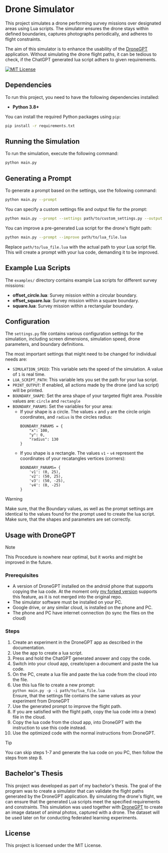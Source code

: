 # Drone Simulator

This project simulates a drone performing survey missions over designated areas using Lua scripts. The simulator ensures the drone stays within defined boundaries, captures photographs periodically, and adheres to flight constraints.

The aim of this simulator is to enhance the usability of the [DroneGPT](https://github.com/L3S/DroneGPT) application. Without simulating the drone flight paths, it can be tedious to check, if the ChatGPT generated lua script adhers to given requirements.

[![MIT License](https://img.shields.io/badge/License-MIT-green.svg)](https://choosealicense.com/licenses/mit/)

## Dependencies

To run this project, you need to have the following dependencies installed:

- **Python 3.8+**

You can install the required Python packages using `pip`:

```sh
pip install -r requirements.txt
```

## Running the Simulation

To run the simulation, execute the following command:

```sh
python main.py
```

## Generating a Prompt

To generate a prompt based on the settings, use the following command:

```sh
python main.py --prompt
```

You can specify a custom settings file and output file for the prompt:

```sh
python main.py --prompt --settings path/to/custom_settings.py --output path/to/custom_prompt.txt
```

You can improve a pre-generated Lua script for the drone's flight path:

```sh
python main.py --prompt --improve path/to/lua_file.lua
```

Replace `path/to/lua_file.lua` with the actual path to your Lua script file. This will create a prompt with your lua code, demanding it to be improved.

## Example Lua Scripts

The `examples/` directory contains example Lua scripts for different survey missions:

- **offset_circle.lua**: Survey mission within a circular boundary.
- **offset_square.lua**: Survey mission within a square boundary.
- **square.lua**: Survey mission within a rectangular boundary.

## Configuration

The `settings.py` file contains various configuration settings for the simulation, including screen dimensions, simulation speed, drone parameters, and boundary definitions.

The most important settings that might need to be changed for individual needs are:

- `SIMULATION_SPEED`: This variable sets the speed of the simulation. A value of `1` is real time.
- `LUA_SCRIPT_PATH`: This variable lets you set the path for your lua script.
- `PRINT_OUTPUT`: If enabled, all actions made by the drone (and lua script) will be printed.
- `BOUNDARY_SHAPE`: Set the area shape of your targeted flight area. Possible values are: `circle` and `rectangle`
- `BOUNDARY_PARAMS`: Set the variables for your area:
    - If your shape is a circle. The values `x` and `y` are the circle origin coordinates, and `radius` is the circles radius:
        ```
        BOUNDARY_PARAMS = {
            "x": 100,
            "y": 0,
            "radius": 130
        }
        ```
    - If you shape is a rectangle. The values `v1` - `v4` represent the coordinates of your recatangles vertices (corners):
        ```
        BOUNDARY_PARAMS= {
            'v1': (0, 25),
            'v2': (50, 25),
            'v3': (50, -25),
            'v4': (0, -25)
        }
        ```
> [!WARNING] 
> Make sure, that the Boundary values, as well as the prompt settings are identical to the values found for the prompt used to create the lua script. 
> Make sure, that the shapes and parameters are set correctly.

## Usage with DroneGPT

> [!NOTE]
> This Procedure is nowhere near optimal, but it works and might be improved in the future.

### Prerequisites

- A version of DroneGPT installed on the android phone that supports copying the lua code. At the moment only [my forked version](https://github.com/Sc0obyy/DroneGPT) supports this feature, as it is not merged into the original repo.
- The simulator software must be installed on your PC.
- Google drive, or any similar cloud, is installed on the phone and PC.
- The phone and PC have internet connection (to sync the files on the cloud)

### Steps

1. Create an experiment in the DroneGPT app as described in the documentation.
2. Use the app to create a lua script.
3. Press and hold the ChatGPT generated answer and copy the code.
4. Switch into your cloud app, create/open a document and paste the lua code.
5. On the PC, create a lua file and paste the lua code from the cloud into the file.
6. Use this lua file to create a new prompt:\
`python main.py -p -i path/to/lua_file.lua`\
Ensure, that the settings file contains the same values as your experiment from DroneGPT
7. Use the generated prompt to improve the flight path.
8. If you are satisfied with the flight path, copy the lua code into a (new) file in the cloud.
9. Copy the lua code from the cloud app, into DroneGPT with the instruction to use this code instead.
10. Use the optimized code with the normal instructions from DroneGPT.

> [!TIP]
> You can skip steps 1-7 and generate the lua code on you PC, then follow the steps from step 8.

## Bachelor's Thesis

This project was developed as part of my bachelor's thesis. The goal of the program was to create a simulator that can validate the flight paths generated by the DroneGPT application. By simulating the drone's flight, we can ensure that the generated Lua scripts meet the specified requirements and constraints. This simulation was used together with [DroneGPT](https://github.com/L3S/DroneGPT) to create an image dataset of animal photos, captured with a drone. The dataset will be used later on for conducting federated learning experiments.

## License

This project is licensed under the MIT License.
